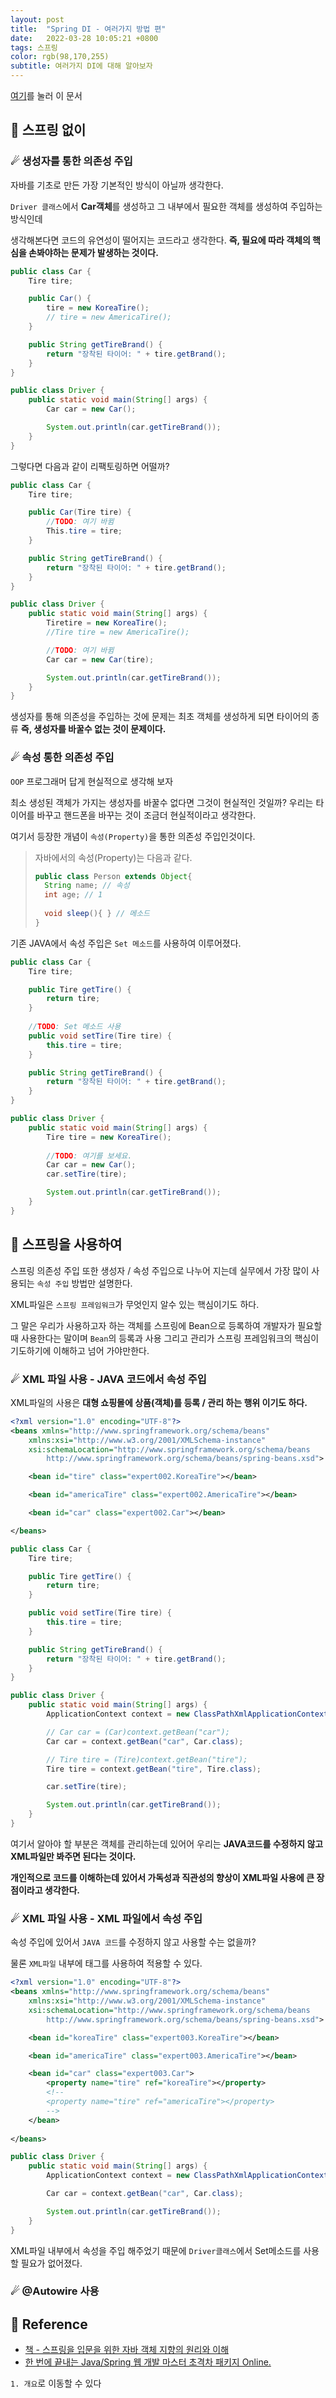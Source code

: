```yaml
---
layout: post 
title:  "Spring DI - 여러가지 방법 편"
date:   2022-03-28 10:05:21 +0800 
tags: 스프링 
color: rgb(98,170,255)
subtitle: 여러가지 DI에 대해 알아보자
--- 
```


[여기](#1-개요)를 눌러 이 문서


## 🌠 스프링 없이

### ☄ 생성자를 통한 의존성 주입

자바를 기초로 만든 가장 기본적인 방식이 아닐까 생각한다.

`Driver 클래스`에서 **Car객체**를 생성하고 그 내부에서 필요한 객체를 생성하여 주입하는 방식인데

생각해본다면 코드의 유연성이 떨어지는 코드라고 생각한다. **즉, 필요에 따라 객체의 핵심을 손봐야하는 문제가 발생하는 것이다.**

```java
public class Car {
	Tire tire;

	public Car() {
		tire = new KoreaTire();
		// tire = new AmericaTire();
	}

	public String getTireBrand() {
		return "장착된 타이어: " + tire.getBrand();
	}
}

public class Driver {
    public static void main(String[] args) {
        Car car = new Car();

        System.out.println(car.getTireBrand());
    }
}

```

그렇다면 다음과 같이 리팩토링하면 어떨까?

```java
public class Car {
	Tire tire;

	public Car(Tire tire) {
	    //TODO: 여기 바뀜
		This.tire = tire;
	}

	public String getTireBrand() {
		return "장착된 타이어: " + tire.getBrand();
	}
}

public class Driver {
    public static void main(String[] args) {
        Tiretire = new KoreaTire();
        //Tire tire = new AmericaTire();

        //TODO: 여기 바뀜
        Car car = new Car(tire);

        System.out.println(car.getTireBrand());
    }
}
```

생성자를 통해 의존성을 주입하는 것에 문제는 최초 객체를 생성하게 되면 타이어의 종류 **즉, 생성자를 바꿀수 없는 것이 문제이다.**

### ☄ 속성 통한 의존성 주입

`OOP` 프로그래머 답게 현실적으로 생각해 보자

최소 생성된 객체가 가지는 생성자를 바꿀수 없다면 그것이 현실적인 것일까? 우리는 타이어를 바꾸고 핸드폰을 바꾸는 것이 조금더 현실적이라고 생각한다.

여기서 등장한 개념이 `속성(Property)`을 통한 의존성 주입인것이다.

>
>자바에서의 속성(Property)는 다음과 같다.
>```java
>public class Person extends Object{ 
>   String name; // 속성
>   int age; // 1 
>   
>   void sleep(){ } // 메소드
> }
>```

기존 JAVA에서 속성 주입은 `Set 메소드`를 사용하여 이루어졌다.

```java
public class Car {
	Tire tire;

	public Tire getTire() {
		return tire;
	}
    
	//TODO: Set 메소드 사용
	public void setTire(Tire tire) {
		this.tire = tire;
	}

	public String getTireBrand() {
		return "장착된 타이어: " + tire.getBrand();
	}
}

public class Driver {
    public static void main(String[] args) {
        Tire tire = new KoreaTire();
        
        //TODO: 여기를 보세요.
        Car car = new Car();
        car.setTire(tire);

        System.out.println(car.getTireBrand());
    }
}
```

## 🌠 스프링을 사용하여

스프링 의존성 주입 또한 생성자 / 속성 주입으로 나누어 지는데 실무에서 가장 많이 사용되는 `속성 주입` 방법만 설명한다.

XML파일은 `스프링 프레임워크`가 무엇인지 알수 있는 핵심이기도 하다.

그 말은 우리가 사용하고자 하는 객체를 스프링에 Bean으로 등록하여 개발자가 필요할때 사용한다는 말이며
`Bean`의 등록과 사용 그리고 관리가 스프링 프레임워크의 핵심이기도하기에 이해하고 넘어 가야만한다.

### ☄ XML 파일 사용 - JAVA 코드에서 속성 주입

XML파일의 사용은 **대형 쇼핑몰에 상품(객체)를 등록 / 관리 하는 행위 이기도 하다.**

```xml
<?xml version="1.0" encoding="UTF-8"?>
<beans xmlns="http://www.springframework.org/schema/beans"
	xmlns:xsi="http://www.w3.org/2001/XMLSchema-instance"
	xsi:schemaLocation="http://www.springframework.org/schema/beans 
		http://www.springframework.org/schema/beans/spring-beans.xsd">

	<bean id="tire" class="expert002.KoreaTire"></bean>

	<bean id="americaTire" class="expert002.AmericaTire"></bean>

	<bean id="car" class="expert002.Car"></bean>

</beans>
```

```java
public class Car {
	Tire tire;

	public Tire getTire() {
		return tire;
	}

	public void setTire(Tire tire) {
		this.tire = tire;
	}

	public String getTireBrand() {
		return "장착된 타이어: " + tire.getBrand();
	}
}

public class Driver {
    public static void main(String[] args) {
        ApplicationContext context = new ClassPathXmlApplicationContext("XML파일위치 / **.xml");

        // Car car = (Car)context.getBean("car");
        Car car = context.getBean("car", Car.class);

        // Tire tire = (Tire)context.getBean("tire");
        Tire tire = context.getBean("tire", Tire.class);

        car.setTire(tire);

        System.out.println(car.getTireBrand());
    }
}

```

여기서 알아야 할 부분은 객체를 관리하는데 있어어 우리는 **JAVA코드를 수정하지 않고 XML파일만 봐주면 된다는 것이다.**

**개인적으로 코드를 이해하는데 있어서 가독성과 직관성의 향상이 XML파일 사용에 큰 장점이라고 생각한다.**

### ☄ XML 파일 사용 - XML 파일에서 속성 주입

속성 주입에 있어서 `JAVA 코드`를 수정하지 않고 사용할 수는 없을까?

물론 `XML파일` 내부에 <Property> 태그를 사용하여 적용할 수 있다.

```xml
<?xml version="1.0" encoding="UTF-8"?>
<beans xmlns="http://www.springframework.org/schema/beans"
	xmlns:xsi="http://www.w3.org/2001/XMLSchema-instance"
	xsi:schemaLocation="http://www.springframework.org/schema/beans 
		http://www.springframework.org/schema/beans/spring-beans.xsd">

	<bean id="koreaTire" class="expert003.KoreaTire"></bean>

	<bean id="americaTire" class="expert003.AmericaTire"></bean>

	<bean id="car" class="expert003.Car">
		<property name="tire" ref="koreaTire"></property>
		<!--  
		<property name="tire" ref="americaTire"></property>
		-->
	</bean>
	
</beans>
```

```java
public class Driver {
    public static void main(String[] args) {
        ApplicationContext context = new ClassPathXmlApplicationContext("XML파일위치 / **.xml");

        Car car = context.getBean("car", Car.class);

        System.out.println(car.getTireBrand());
    }
}
```

XML파일 내부에서 속성을 주입 해주었기 때문에 `Driver클래스`에서 Set메소드를 사용할 필요가 없어졌다.

### ☄ @Autowire 사용




## 🧾 Reference
- [책 - 스프링을 입문을 위한 자바 객체 지향의 원리와 이해](https://www.aladin.co.kr/shop/wproduct.aspx?ItemId=55641908)
- [한 번에 끝내는 Java/Spring 웹 개발 마스터 초격차 패키지 Online.]()
  
`1. 개요`로 이동할 수 있다